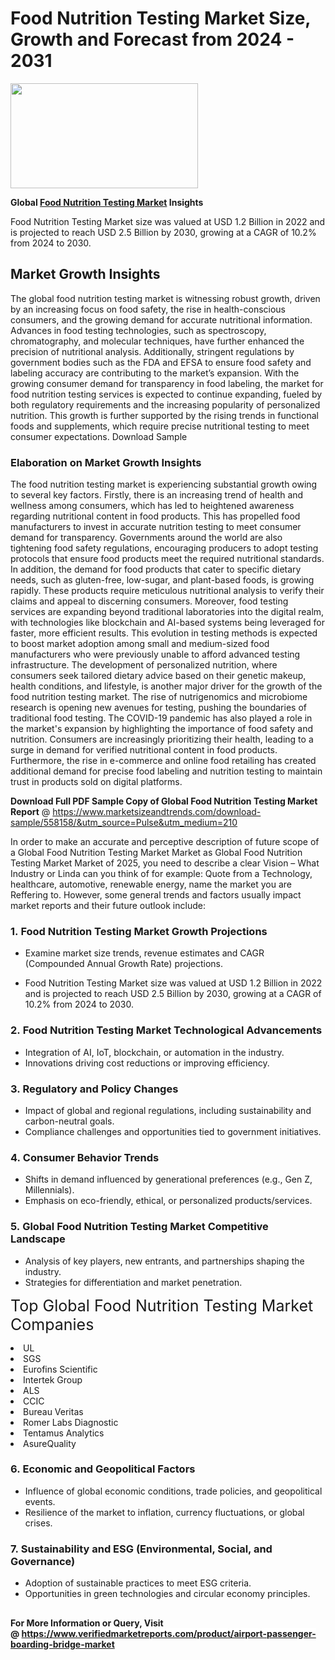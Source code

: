 <H1>Food Nutrition Testing Market Size, Growth and Forecast from 2024 - 2031</H1><img class="aligncenter size-medium wp-image-584254" src="https://thirdeyenews.in/wp-content/uploads/2024/09/Global-Market-Research-300x168.jpeg" alt="" width="300" height="168" /><p><strong>Global&nbsp;<a href="https://www.marketsizeandtrends.com/download-sample/558158/&amp;utm_source=Pulse&amp;utm_medium=210">Food Nutrition Testing Market</a> Insights</strong></p><p>Food Nutrition Testing Market size was valued at USD 1.2 Billion in 2022 and is projected to reach USD 2.5 Billion by 2030, growing at a CAGR of 10.2% from 2024 to 2030.</p><p><h2>Market Growth Insights</h2> The global food nutrition testing market is witnessing robust growth, driven by an increasing focus on food safety, the rise in health-conscious consumers, and the growing demand for accurate nutritional information. Advances in food testing technologies, such as spectroscopy, chromatography, and molecular techniques, have further enhanced the precision of nutritional analysis. Additionally, stringent regulations by government bodies such as the FDA and EFSA to ensure food safety and labeling accuracy are contributing to the market’s expansion. With the growing consumer demand for transparency in food labeling, the market for food nutrition testing services is expected to continue expanding, fueled by both regulatory requirements and the increasing popularity of personalized nutrition. This growth is further supported by the rising trends in functional foods and supplements, which require precise nutritional testing to meet consumer expectations. Download Sample <h3>Elaboration on Market Growth Insights</h3> The food nutrition testing market is experiencing substantial growth owing to several key factors. Firstly, there is an increasing trend of health and wellness among consumers, which has led to heightened awareness regarding nutritional content in food products. This has propelled food manufacturers to invest in accurate nutrition testing to meet consumer demand for transparency. Governments around the world are also tightening food safety regulations, encouraging producers to adopt testing protocols that ensure food products meet the required nutritional standards. In addition, the demand for food products that cater to specific dietary needs, such as gluten-free, low-sugar, and plant-based foods, is growing rapidly. These products require meticulous nutritional analysis to verify their claims and appeal to discerning consumers. Moreover, food testing services are expanding beyond traditional laboratories into the digital realm, with technologies like blockchain and AI-based systems being leveraged for faster, more efficient results. This evolution in testing methods is expected to boost market adoption among small and medium-sized food manufacturers who were previously unable to afford advanced testing infrastructure. The development of personalized nutrition, where consumers seek tailored dietary advice based on their genetic makeup, health conditions, and lifestyle, is another major driver for the growth of the food nutrition testing market. The rise of nutrigenomics and microbiome research is opening new avenues for testing, pushing the boundaries of traditional food testing. The COVID-19 pandemic has also played a role in the market's expansion by highlighting the importance of food safety and nutrition. Consumers are increasingly prioritizing their health, leading to a surge in demand for verified nutritional content in food products. Furthermore, the rise in e-commerce and online food retailing has created additional demand for precise food labeling and nutrition testing to maintain trust in products sold on digital platforms. </p><p><span class=""><strong>Download Full PDF Sample Copy of Global Food Nutrition Testing Market Report</strong> @ <a href="https://www.marketsizeandtrends.com/download-sample/558158/&amp;utm_source=Pulse&amp;utm_medium=210" target="_blank">https://www.marketsizeandtrends.com/download-sample/558158/&amp;utm_source=Pulse&amp;utm_medium=210</a></span></p><p>In order to make an accurate and perceptive description of future scope of a Global&nbsp;Food Nutrition Testing Market Market as Global&nbsp;Food Nutrition Testing Market Market of 2025, you need to describe a clear Vision &ndash; What Industry or Linda can you think of for example: Quote from a Technology, healthcare, automotive, renewable energy, name the market you are Reffering to. However, some general trends and factors usually impact market reports and their future outlook include:</p><h3>1.&nbsp;<strong>Food Nutrition Testing Market Growth Projections</strong></h3><ul><li>Examine market size trends, revenue estimates and CAGR (Compounded Annual Growth Rate) projections.</li><li><p>Food Nutrition Testing Market size was valued at USD 1.2 Billion in 2022 and is projected to reach USD 2.5 Billion by 2030, growing at a CAGR of 10.2% from 2024 to 2030.</p></li></ul><h3>2.&nbsp;<strong>Food Nutrition Testing Market Technological Advancements</strong></h3><ul><li>Integration of AI, IoT, blockchain, or automation in the industry.</li><li>Innovations driving cost reductions or improving efficiency.</li></ul><h3>3.&nbsp;<strong>Regulatory and Policy Changes</strong></h3><ul><li>Impact of global and regional regulations, including sustainability and carbon-neutral goals.</li><li>Compliance challenges and opportunities tied to government initiatives.</li></ul><h3>4.&nbsp;<strong>Consumer Behavior Trends</strong></h3><ul><li>Shifts in demand influenced by generational preferences (e.g., Gen Z, Millennials).</li><li>Emphasis on eco-friendly, ethical, or personalized products/services.</li></ul><h3>5.&nbsp;<strong>Global Food Nutrition Testing Market Competitive Landscape</strong></h3><ul><li>Analysis of key players, new entrants, and partnerships shaping the industry.</li><li>Strategies for differentiation and market penetration.</li></ul><p data-pm-slice="1 1 []"><span style="color: inherit; font-family: inherit; font-size: 25px;">Top Global Food Nutrition Testing Market Companies</span></p><div class="" data-test-id=""><p><li>UL</li><li> SGS</li><li> Eurofins Scientific</li><li> Intertek Group</li><li> ALS</li><li> CCIC</li><li> Bureau Veritas</li><li> Romer Labs Diagnostic</li><li> Tentamus Analytics</li><li> AsureQuality</li></p></div><h3>6.&nbsp;<strong>Economic and Geopolitical Factors</strong></h3><ul><li>Influence of global economic conditions, trade policies, and geopolitical events.</li><li>Resilience of the market to inflation, currency fluctuations, or global crises.</li></ul><h3>7.&nbsp;<strong>Sustainability and ESG (Environmental, Social, and Governance)</strong></h3><ul><li>Adoption of sustainable practices to meet ESG criteria.</li><li>Opportunities in green technologies and circular economy principles.</li></ul><h2><strong style="font-size: 14px;">For More Information or Query, Visit @&nbsp;</strong><a style="background-color: #ffffff; font-size: 14px;" href="https://www.marketsizeandtrends.com/report/food-nutrition-testing-market/" target="_blank">https://www.verifiedmarketreports.com/product/airport-passenger-boarding-bridge-market</a></h2>
